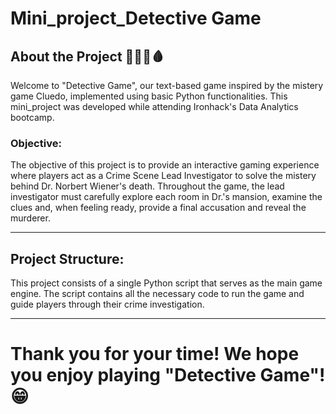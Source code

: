 # Mini_project_Detective Game

<div style="text-align: left;">
  <h2>About the Project 👀🎲🔪🩸	</h2>

  <p>
    Welcome to "Detective Game", our text-based game inspired by the mistery game Cluedo, implemented using basic Python functionalities.
    This mini_project was developed while attending Ironhack's Data Analytics bootcamp. 
  </p>
  
  <h3>Objective:</h3>
  <p>
    The objective of this project is to provide an interactive gaming experience where players act as a Crime Scene Lead Investigator to solve the mistery behind Dr. Norbert Wiener's death. 
    Throughout the game, the lead investigator must carefully explore each room in Dr.'s mansion, examine the clues and, when feeling ready, provide a final accusation and reveal the murderer.
  </p>
  
---

<div style="text-align: left;">
<h2>Project Structure:</h2>

<p>
  This project consists of a single Python script that serves as the main game engine. The script contains all the necessary code to run the game and guide players through their crime investigation.
</p>

---

# Thank you for your time! We hope you enjoy playing "Detective Game"! 😁
